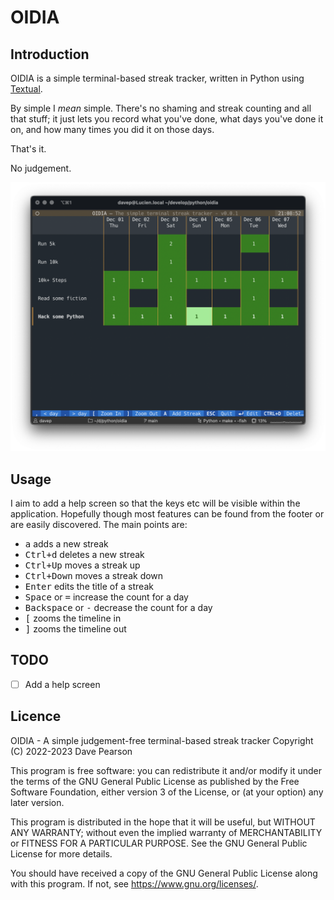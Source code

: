# OIDIA

## Introduction

OIDIA is a simple terminal-based streak tracker, written in Python using
[Textual](https://textual.textualize.io/).

By simple I *mean* simple. There's no shaming and streak counting and all
that stuff; it just lets you record what you've done, what days you've done
it on, and how many times you did it on those days.

That's it.

No judgement.

![OIDIA in action](https://raw.githubusercontent.com/davep/oidia/main/oidia.png)

## Usage

I aim to add a help screen so that the keys etc will be visible within the
application. Hopefully though most features can be found from the footer or
are easily discovered. The main points are:

- <kbd>a</kbd> adds a new streak
- <kbd>Ctrl+d</kbd> deletes a new streak
- <kbd>Ctrl+Up</kbd> moves a streak up
- <kbd>Ctrl+Down</kbd> moves a streak down
- <kbd>Enter</kbd> edits the title of a streak
- <kbd>Space</kbd> or <kbd>=</kbd> increase the count for a day
- <kbd>Backspace</kbd> or <kbd>-</kbd> decrease the count for a day
- <kbd>[</kbd> zooms the timeline in
- <kbd>]</kbd> zooms the timeline out

## TODO

- [ ] Add a help screen

## Licence

OIDIA - A simple judgement-free terminal-based streak tracker
Copyright (C) 2022-2023 Dave Pearson

This program is free software: you can redistribute it and/or modify it
under the terms of the GNU General Public License as published by the Free
Software Foundation, either version 3 of the License, or (at your option)
any later version.

This program is distributed in the hope that it will be useful, but WITHOUT
ANY WARRANTY; without even the implied warranty of MERCHANTABILITY or
FITNESS FOR A PARTICULAR PURPOSE. See the GNU General Public License for
more details.

You should have received a copy of the GNU General Public License along with
this program. If not, see <https://www.gnu.org/licenses/>.

[//]: # (README.md ends here)
